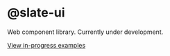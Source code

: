 # @slate-ui

Web component library. Currently under development.

[View in-progress examples](https://slate-ui.com/)
